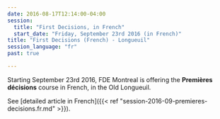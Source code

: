 ```yaml
---
date: 2016-08-17T12:14:00-04:00
session:
  title: "First Decisions, in French"
  start_date: "Friday, September 23rd 2016 (in French)"
title: "First Decisions (French) - Longueuil"
session_language: "fr"
past: true

---
```


Starting September 23rd 2016, FDE Montreal is offering the **Premières
décisions** course in French, in the Old Longueuil.

See [detailed article in French]({{< ref "session-2016-09-premieres-decisions.fr.md" >}}).
